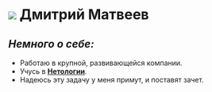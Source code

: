 # ![](../BrieflyAboutMe/img/my%20photo.JPG) **Дмитрий Матвеев**

## *Немного о себе:*
- Работаю в крупной, развивающейся компании.
- Учусь в [**Нетологии**](https://netology.ru/).
- Надеюсь эту задачу у меня примут, и поставят зачет.




